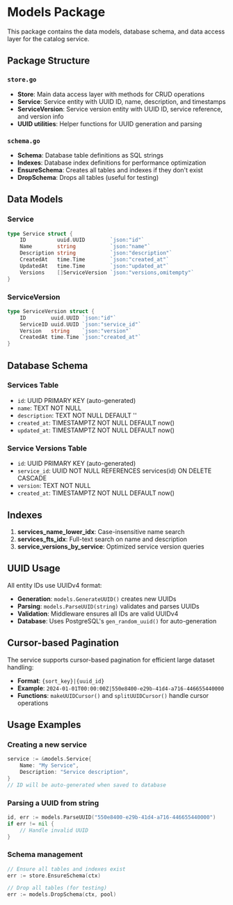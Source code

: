 # Models Package

This package contains the data models, database schema, and data access layer for the catalog service.

## Package Structure

### `store.go`
- **Store**: Main data access layer with methods for CRUD operations
- **Service**: Service entity with UUID ID, name, description, and timestamps
- **ServiceVersion**: Service version entity with UUID ID, service reference, and version info
- **UUID utilities**: Helper functions for UUID generation and parsing

### `schema.go`
- **Schema**: Database table definitions as SQL strings
- **Indexes**: Database index definitions for performance optimization
- **EnsureSchema**: Creates all tables and indexes if they don't exist
- **DropSchema**: Drops all tables (useful for testing)

## Data Models

### Service
```go
type Service struct {
    ID          uuid.UUID        `json:"id"`
    Name        string           `json:"name"`
    Description string           `json:"description"`
    CreatedAt   time.Time        `json:"created_at"`
    UpdatedAt   time.Time        `json:"updated_at"`
    Versions    []ServiceVersion `json:"versions,omitempty"`
}
```

### ServiceVersion
```go
type ServiceVersion struct {
    ID        uuid.UUID `json:"id"`
    ServiceID uuid.UUID `json:"service_id"`
    Version   string    `json:"version"`
    CreatedAt time.Time `json:"created_at"`
}
```

## Database Schema

### Services Table
- `id`: UUID PRIMARY KEY (auto-generated)
- `name`: TEXT NOT NULL
- `description`: TEXT NOT NULL DEFAULT ''
- `created_at`: TIMESTAMPTZ NOT NULL DEFAULT now()
- `updated_at`: TIMESTAMPTZ NOT NULL DEFAULT now()

### Service Versions Table
- `id`: UUID PRIMARY KEY (auto-generated)
- `service_id`: UUID NOT NULL REFERENCES services(id) ON DELETE CASCADE
- `version`: TEXT NOT NULL
- `created_at`: TIMESTAMPTZ NOT NULL DEFAULT now()

## Indexes

1. **services_name_lower_idx**: Case-insensitive name search
2. **services_fts_idx**: Full-text search on name and description
3. **service_versions_by_service**: Optimized service version queries

## UUID Usage

All entity IDs use UUIDv4 format:
- **Generation**: `models.GenerateUUID()` creates new UUIDs
- **Parsing**: `models.ParseUUID(string)` validates and parses UUIDs
- **Validation**: Middleware ensures all IDs are valid UUIDv4
- **Database**: Uses PostgreSQL's `gen_random_uuid()` for auto-generation

## Cursor-based Pagination

The service supports cursor-based pagination for efficient large dataset handling:
- **Format**: `{sort_key}|{uuid_id}`
- **Example**: `2024-01-01T00:00:00Z|550e8400-e29b-41d4-a716-446655440000`
- **Functions**: `makeUUIDCursor()` and `splitUUIDCursor()` handle cursor operations

## Usage Examples

### Creating a new service
```go
service := &models.Service{
    Name: "My Service",
    Description: "Service description",
}
// ID will be auto-generated when saved to database
```

### Parsing a UUID from string
```go
id, err := models.ParseUUID("550e8400-e29b-41d4-a716-446655440000")
if err != nil {
    // Handle invalid UUID
}
```

### Schema management
```go
// Ensure all tables and indexes exist
err := store.EnsureSchema(ctx)

// Drop all tables (for testing)
err := models.DropSchema(ctx, pool)
```
